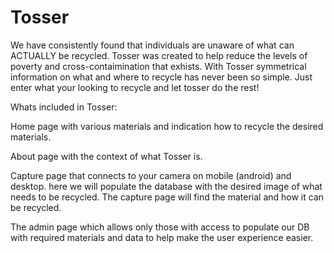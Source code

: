 # Tosser

We have consistently found that individuals are unaware of what can ACTUALLY be recycled. Tosser was created to help reduce the levels of poverty and cross-contaimination that exhists. With Tosser symmetrical information on what and where to recycle has never been so simple. Just enter what your looking to recycle and let tosser do the rest!

Whats included in Tosser:

Home page with various materials and indication how to recycle the desired materials.

About page with the context of what Tosser is.

Capture page that connects to your camera on mobile (android) and desktop. here we will populate the database with the desired image of what needs to be recycled. The capture page will find the material and how it can be recycled.

The admin page which allows only those with access to populate our DB with required materials and data to help make the user experience easier.




